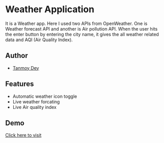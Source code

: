 # Weather Application

It is a Weather app. Here I used two APIs from OpenWeather. One is  Weather forecast API and another is Air pollution API. When the user hits the enter button by entering the city name, it gives the all weather related data and AQI (Air Quality Index).


## Author

- [Tanmoy Dey](https://www.github.com/tanmoy1206)


## Features

- Automatic weather icon toggle
- Live weather forcating
- Live Air quality index


## Demo

[Click here to visit](https://cheerful-kulfi-5dc668.netlify.app)

